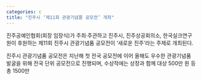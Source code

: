 ```yaml
---
categories: c
title: "진주시 ‘제11회 관광기념품 공모전’ 개최"
---
```

진주공예인협회(회장 임장식)가 주최·주관하고 진주시, 진주상공회의소, 한국실크연구원이 후원하는 제11회 진주시 관광기념품 공모전이 ‘새로운 진주’라는 주제로 개최된다.

진주시 관광기념품 공모전은 지난해 첫 전국 공모전에 이어 올해도 우수한 관광기념품 발굴을 위해 전국 단위 공모전으로 진행되며, 수상작에는 상장과 함께 대상 500만 원 등 총 1500만